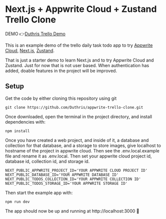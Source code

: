 # Next.js + Appwrite Cloud + Zustand Trello Clone

DEMO 👉[Duthris Trello Demo](https://trello.duthris.com/)

This is an example demo of the trello daily task todo app to try [Appwrite Cloud](https://cloud.appwrite.io/), [Next.js](https://github.com/zeit/next.js/), [Zustand](https://github.com/pmndrs/zustand).

That is just a starter demo to learn Next.js and to try Appwrite Cloud and Zustand. Just for now that is not user based. When authentication has added, doable features in the project will be improved.

## Setup

Get the code by either cloning this repository using git

```
git clone https://github.com/Duthris/appwrite-trello-clone.git
```

Once downloaded, open the terminal in the project directory, and install dependencies with:

```
npm install
```

Once you have created a web project, and inside of it, a database and collection for that database, and a storage to store images, give localhost to hostname of the project in appwrite cloud.
Then see the .env.local.example file and rename it as .env.local. Then set your appwrite cloud project id, database id, collection id, and storage id.

```
NEXT_PUBLIC_APPWRITE_PROJECT_ID='YOUR APPWRITE CLOUD PROJECT ID'
NEXT_PUBLIC_DATABASE_ID='YOUR APPWRITE DATABASE ID'
NEXT_PUBLIC_TODOS_COLLECTION_ID='YOUR APPWRITE COLLECTION ID'
NEXT_PUBLIC_TODOS_STORAGE_ID='YOUR APPWRITE STORAGE ID'
```

Then start the example app with:

```
npm run dev
```

The app should now be up and running at http://localhost:3000 🚀
